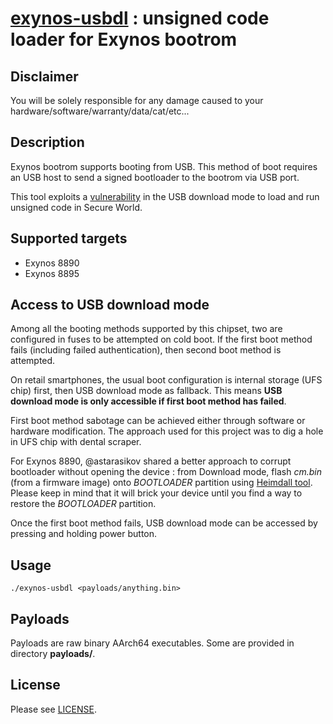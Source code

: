 # [exynos-usbdl](https://github.com/frederic/exynos-usbdl) : unsigned code loader for Exynos bootrom

## Disclaimer
You will be solely responsible for any damage caused to your hardware/software/warranty/data/cat/etc...

## Description
Exynos bootrom supports booting from USB. This method of boot requires an USB host to send a signed bootloader to the bootrom via USB port.

This tool exploits a [vulnerability](https://fredericb.info/2020/06/exynos-usbdl-unsigned-code-loader-for-exynos-bootrom.html) in the USB download mode to load and run unsigned code in Secure World.

## Supported targets
* Exynos 8890
* Exynos 8895

## Access to USB download mode
Among all the booting methods supported by this chipset, two are configured in fuses to be attempted on cold boot.
If the first boot method fails (including failed authentication), then second boot method is attempted.

On retail smartphones, the usual boot configuration is internal storage (UFS chip) first, then USB download mode as fallback.
This means **USB download mode is only accessible if first boot method has failed**.

First boot method sabotage can be achieved either through software or hardware modification.
The approach used for this project was to dig a hole in UFS chip with dental scraper.

For Exynos 8890, @astarasikov shared a better approach to corrupt bootloader without opening the device : from Download mode, flash *cm.bin* (from a firmware image) onto *BOOTLOADER* partition using [Heimdall tool](https://gitlab.com/BenjaminDobell/Heimdall). Please keep in mind that it will brick your device until you find a way to restore the *BOOTLOADER* partition.

Once the first boot method fails, USB download mode can be accessed by pressing and holding power button.

## Usage
```
./exynos-usbdl <payloads/anything.bin>
```

## Payloads
Payloads are raw binary AArch64 executables. Some are provided in directory **payloads/**.

## License
Please see [LICENSE](/LICENSE).
